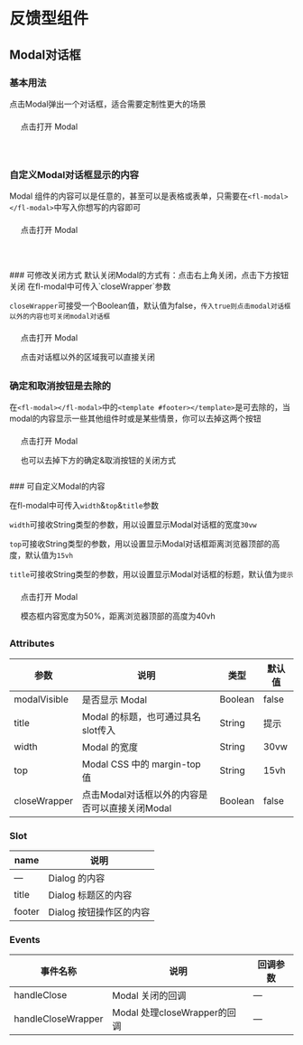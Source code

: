 # 反馈型组件

## Modal对话框
### 基本用法
点击Modal弹出一个对话框，适合需要定制性更大的场景
<div class="box">
 <fl-button type="primary" @click="modalVisible=true">点击打开 Modal</fl-button>
 <fl-modal :modalVisible="modalVisible" @closeModal="closeModal">
   <template #footer>
     <fl-button plain @click="modalVisible=false">取消</fl-button>
     <fl-button type="primary" @click="modalVisible=false">确定</fl-button>
   </template>
 </fl-modal>
</div>

### 自定义Modal对话框显示的内容
Modal 组件的内容可以是任意的，甚至可以是表格或表单，只需要在`<fl-modal></fl-modal>`中写入你想写的内容即可
<div class="box">
 <fl-button type="primary" @click="modalVisible1=true">点击打开 Modal</fl-button>
 <fl-modal :modalVisible="modalVisible1" @closeModal="closeModal" title="甚至可以是Switch组件">
 <fl-switch v-model="active" activeColor="green" inActiveColor="black"></fl-switch>
   <template #footer>
     <fl-button plain @click="modalVisible1=false">取消</fl-button>
     <fl-button type="primary" @click="modalVisible1=false">确定</fl-button>
   </template>
 </fl-modal>
</div>
### 可修改关闭方式
默认关闭Modal的方式有：点击右上角关闭，点击下方按钮关闭
在fl-modal中可传入`closeWrapper`参数

`closeWrapper`可接受一个Boolean值，默认值为false，`传入true则点击modal对话框以外的内容也可关闭modal对话框`
<div class="box">
 <fl-button type="primary" @click="modalVisible2=true">点击打开 Modal</fl-button>
 <fl-modal :modalVisible="modalVisible2" @closeModal="closeModal" closeWrapper>
   <p>点击对话框以外的区域我可以直接关闭</p>
   <template #footer>
     <fl-button plain @click="modalVisible2=false">取消</fl-button>
     <fl-button type="primary" @click="modalVisible2=false">确定</fl-button>
   </template>
 </fl-modal>
</div>

### 确定和取消按钮是去除的
在`<fl-modal></fl-modal>`中的`<template #footer></template>`是可去除的，当modal的内容显示一些其他组件时或是某些情景，你可以去掉这两个按钮
<div class="box">
 <fl-button type="primary" @click="modalVisible3=true">点击打开 Modal</fl-button>
 <fl-modal :modalVisible="modalVisible3" @closeModal="closeModal">
   <p>也可以去掉下方的确定&取消按钮的关闭方式</p>
 </fl-modal>
</div>
### 可自定义Modal的内容

在fl-modal中可传入`width`&`top`&`title`参数

`width`可接收String类型的参数，用以设置显示Modal对话框的宽度`30vw`

`top`可接收String类型的参数，用以设置显示Modal对话框距离浏览器顶部的高度，默认值为`15vh`

`title`可接收String类型的参数，用以设置显示Modal对话框的标题，默认值为`提示`
<div class="box">
 <fl-button type="primary" @click="modalVisible4=true">点击打开 Modal</fl-button>
 <fl-modal :modalVisible="modalVisible4" @closeModal="closeModal" title="记得给width和top带上单位" width="50%" top="40vh">
   <p>模态框内容宽度为50%，距离浏览器顶部的高度为40vh</p>
   <template #footer>
     <fl-button plain @click="modalVisible4=false">取消</fl-button>
     <fl-button type="primary" @click="modalVisible4=false">确定</fl-button>
   </template>
 </fl-modal>
</div>

### Attributes
| 参数         | 说明                                           | 类型    | 默认值 |
| ------------ | ---------------------------------------------- | ------- | ------ |
| modalVisible | 是否显示 Modal                                 | Boolean | false  |
| title        | Modal 的标题，也可通过具名 slot传入            | String  | 提示   |
| width        | Modal 的宽度                                   | String  | 30vw   |
| top          | Modal CSS 中的 margin-top 值                   | String  | 15vh   |
| closeWrapper | 点击Modal对话框以外的内容是否可以直接关闭Modal | Boolean | false  |

### Slot
| name   |             说明            |
| ------ | ----------------------- |
| —      | Dialog 的内容           |
| title  | Dialog 标题区的内容     |
| footer | Dialog 按钮操作区的内容 |

### Events
| 事件名称           | 说明                         | 回调参数 |
| ------------------ | ---------------------------- | -------- |
| handleClose        | Modal 关闭的回调             | —        |
| handleCloseWrapper | Modal 处理closeWrapper的回调 | —        |

<script>
export default {
  data () {
    return {
      active: true,
      modalVisible: false,
      modalVisible1: false,
      modalVisible2: false,
      modalVisible3: false,
      modalVisible4: false
    }
  },
  methods: {
    closeModal (value) {
      this.modalVisible = value
      this.modalVisible1 = value
      this.modalVisible2 = value
      this.modalVisible3 = value
      this.modalVisible4 = value
    }
  }
}

</script>
<style lang="scss">
.box{
  height: 60px;
  margin: 20px ;
}
</style>